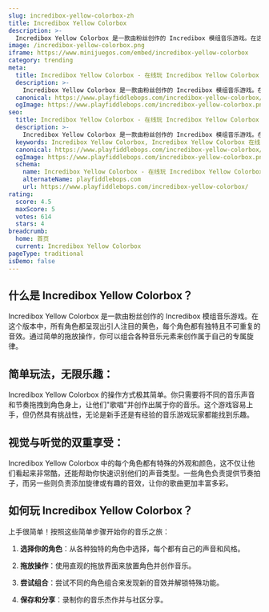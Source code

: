 ```yaml
---
slug: incredibox-yellow-colorbox-zh
title: Incredibox Yellow Colorbox
description: >-
  Incredibox Yellow Colorbox 是一款由粉丝创作的 Incredibox 模组音乐游戏。在这个版本中，所有角色都呈现出引人注目的黄色，每个角色都有独特且不可重复的音效。
image: /incredibox-yellow-colorbox.png
iframe: https://www.minijuegos.com/embed/incredibox-yellow-colorbox
category: trending
meta:
  title: Incredibox Yellow Colorbox - 在线玩 Incredibox Yellow Colorbox
  description: >-
    Incredibox Yellow Colorbox 是一款由粉丝创作的 Incredibox 模组音乐游戏。在这个版本中，所有角色都呈现出引人注目的黄色，每个角色都有独特且不可重复的音效。
  canonical: https://www.playfiddlebops.com/incredibox-yellow-colorbox/
  ogImage: https://www.playfiddlebops.com/incredibox-yellow-colorbox.png
seo:
  title: Incredibox Yellow Colorbox - 在线玩 Incredibox Yellow Colorbox
  description: >-
    Incredibox Yellow Colorbox 是一款由粉丝创作的 Incredibox 模组音乐游戏。在这个版本中，所有角色都呈现出引人注目的黄色，每个角色都有独特且不可重复的音效。
  keywords: Incredibox Yellow Colorbox, Incredibox Yellow Colorbox 在线
  canonical: https://www.playfiddlebops.com/incredibox-yellow-colorbox/
  ogImage: https://www.playfiddlebops.com/incredibox-yellow-colorbox.png
  schema:
    name: Incredibox Yellow Colorbox - 在线玩 Incredibox Yellow Colorbox
    alternateName: playfiddlebops.com
    url: https://www.playfiddlebops.com/incredibox-yellow-colorbox/
rating:
  score: 4.5
  maxScore: 5
  votes: 614
  stars: 4
breadcrumb:
  home: 首页
  current: Incredibox Yellow Colorbox
pageType: traditional
isDemo: false
---
```


## 什么是 Incredibox Yellow Colorbox？

Incredibox Yellow Colorbox 是一款由粉丝创作的 Incredibox 模组音乐游戏。在这个版本中，所有角色都呈现出引人注目的黄色，每个角色都有独特且不可重复的音效。通过简单的拖放操作，你可以组合各种音乐元素来创作属于自己的专属旋律。

## 简单玩法，无限乐趣：

Incredibox Yellow Colorbox 的操作方式极其简单。你只需要将不同的音乐声音和节奏拖拽到角色身上，让他们"歌唱"并创作出属于你的音乐。这个游戏容易上手，但仍然具有挑战性，无论是新手还是有经验的音乐游戏玩家都能找到乐趣。

## 视觉与听觉的双重享受：

Incredibox Yellow Colorbox 中的每个角色都有特殊的外观和颜色，这不仅让他们看起来非常酷，还能帮助你快速识别他们的声音类型。一些角色负责提供节奏拍子，而另一些则负责添加旋律或有趣的音效，让你的歌曲更加丰富多彩。

## 如何玩 Incredibox Yellow Colorbox？

上手很简单！按照这些简单步骤开始你的音乐之旅：

1. **选择你的角色**：从各种独特的角色中选择，每个都有自己的声音和风格。

1. **拖放操作**：使用直观的拖放界面来放置角色并创作音乐。

1. **尝试组合**：尝试不同的角色组合来发现新的音效并解锁特殊功能。

1. **保存和分享**：录制你的音乐杰作并与社区分享。